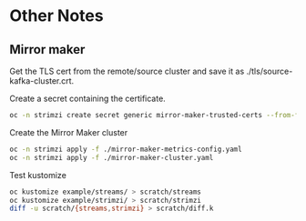 # Other Notes

## Mirror maker

Get the TLS cert from the remote/source cluster and save it as ./tls/source-kafka-cluster.crt.

Create a secret containing the certificate.

```sh
oc -n strimzi create secret generic mirror-maker-trusted-certs --from-file=source-kafka-cluster-cert=./tls/source-kafka-cluster.crt
```

Create the Mirror Maker cluster

```sh
oc -n strimzi apply -f ./mirror-maker-metrics-config.yaml
oc -n strimzi apply -f ./mirror-maker-cluster.yaml
```

Test kustomize

```sh
oc kustomize example/streams/ > scratch/streams
oc kustomize example/strimzi/ > scratch/strimzi
diff -u scratch/{streams,strimzi} > scratch/diff.k
```
